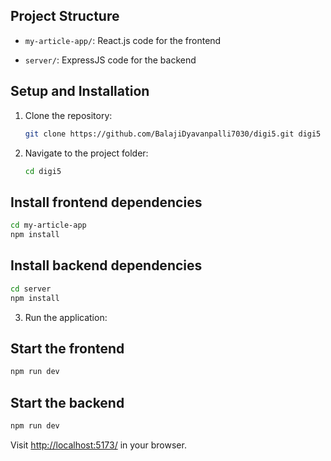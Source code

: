 
## Project Structure

- `my-article-app/`: React.js code for the frontend
 
- `server/`: ExpressJS code for the backend


## Setup and Installation

1. Clone the repository:
   
   ```bash
   git clone https://github.com/BalajiDyavanpalli7030/digi5.git digi5

2. Navigate to the project folder:
   ```bash
   cd digi5

## Install frontend dependencies
   ```bash
   cd my-article-app
   npm install
   ```
## Install backend dependencies
   ```bash
   cd server
   npm install
   ```
3. Run the application:

## Start the frontend
   ```bash
   npm run dev
   ```
## Start the backend

   ```bash
   npm run dev
   ```
Visit [http://localhost:5173/](http://localhost:5173/) in your browser.
